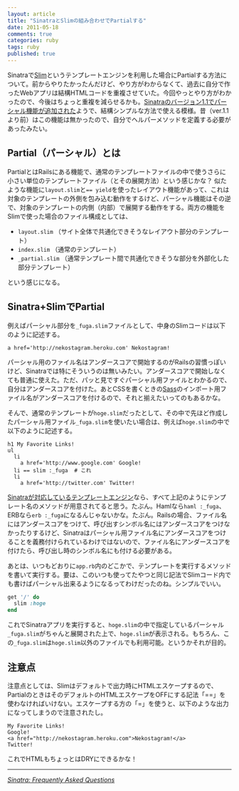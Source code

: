 ```yaml
---
layout: article
title: "SinatraとSlimの組み合わせでPartialする"
date: 2011-05-18
comments: true
categories: ruby
tags: ruby
published: true
---
```


Sinatraで[Slim](http://slim-lang.com/)というテンプレートエンジンを利用した場合にPartialする方法について。前からやりたかったんだけど、やり方がわからなくて、過去に自分で作ったWebアプリは結構HTMLコードを重複させていた。今回やっとやり方がわかったので、今後はちょっと重複を減らせるかも。[Sinatraのバージョン1.1でパーシャル機能が追加された](http://www.sinatrarb.com/faq.html#partials)ようで、結構シンプルな方法で使える模様。昔（ver.1.1より前）はこの機能は無かったので、自分でヘルパーメソッドを定義する必要があったみたい。

<!-- READMORE -->


## Partial（パーシャル）とは

PartialとはRailsにある機能で、通常のテンプレートファイルの中で使うさらに小さい単位のテンプレートファイル（とその展開方法）という感じかな？ 似たような機能に`layout.slim`と`== yield`を使ったレイアウト機能があって、これは対象のテンプレートの外側を包み込む動作をするけど、パーシャル機能はその逆で、対象のテンプレートの内側（内部）で展開する動作をする。両方の機能をSlimで使った場合のファイル構成としては、

- `layout.slim` （サイト全体で共通化できそうなレイアウト部分のテンプレート）
- `index.slim` （通常のテンプレート）
- `_partial.slim` （通常テンプレート間で共通化できそうな部分を外部化した部分テンプレート）

という感じになる。


## Sinatra+SlimでPartial

例えばパーシャル部分を`_fuga.slim`ファイルとして、中身のSlimコードは以下のように記述する。

~~~ slim
a href='http://nekostagram.heroku.com' Nekostagram!
~~~

パーシャル用のファイル名はアンダースコアで開始するのがRailsの習慣っぽいけど、Sinatraでは特にそういうのは無いみたい。アンダースコアで開始しなくても普通に使えた。ただ、パッと見ですぐパーシャル用ファイルとわかるので、自分はアンダースコアを付けた。あとCSSを書くときの[Sass](http://sass-lang.com/)のインポート用ファイル名がアンダースコアを付けるので、それと揃えたいってのもあるかな。

そんで、通常のテンプレートが`hoge.slim`だったとして、その中で先ほど作成したパーシャル用ファイル`_fuga.slim`を使いたい場合は、例えば`hoge.slim`の中で以下のように記述する。

~~~ slim
h1 My Favorite Links!
ul
  li
    a href='http://www.google.com' Google!
  li == slim :_fuga  # これ
  li
    a href='http://twitter.com' Twitter!
~~~

[Sinatraが対応しているテンプレートエンジン](http://www.sinatrarb.com/intro-jp.html#%E3%83%93%E3%83%A5%E3%83%BC%20/%20%E3%83%86%E3%83%B3%E3%83%97%E3%83%AC%E3%83%BC%E3%83%88)なら、すべて上記のようにテンプレート名のメソッドが用意されてると思う。たぶん。Hamlなら`haml :_fuga`、ERBなら`erb :_fuga`になるんじゃないかな。たぶん。Railsの場合、ファイル名にはアンダースコアをつけて、呼び出すシンボル名にはアンダースコアをつけなかったりするけど、Sinatraはパーシャル用ファイル名にアンダースコアをつけることを義務付けられているわけではないので、ファイル名にアンダースコアを付けたら、呼び出し時のシンボル名にも付ける必要がある。

あとは、いつもどおりに`app.rb`内のどこかで、テンプレートを実行するメソッドを書いて実行する。要は、このいつも使ってたやつと同じ記法でSlimコード内でも書けばパーシャル出来るようになるってわけだったのね。シンプルでいい。

~~~ ruby
get '/' do
  slim :hoge
end
~~~

これでSinatraアプリを実行すると、`hoge.slim`の中で指定しているパーシャル`_fuga.slim`がちゃんと展開された上で、`hoge.slim`が表示される。もちろん、この`_fuga.slim`は`hoge.slim`以外のファイルでも利用可能。というかそれが目的。


## 注意点

注意点としては、Slimはデフォルトで出力時にHTMLエスケープするので、PartialのときはそのデフォルトのHTMLエスケープをOFFにする記法「==」を使わなければいけない。エスケープする方の「=」を使うと、以下のような出力になってしまうので注意されたし。

~~~ text
My Favorite Links!
Google!
<a href="http://nekostagram.heroku.com">Nekostagram!</a>
Twitter!
~~~

これでHTMLもちょっとはDRYにできるかな！

* * *

<cite>[Sinatra: Frequently Asked Questions](http://www.sinatrarb.com/faq.html#partials)</cite>
